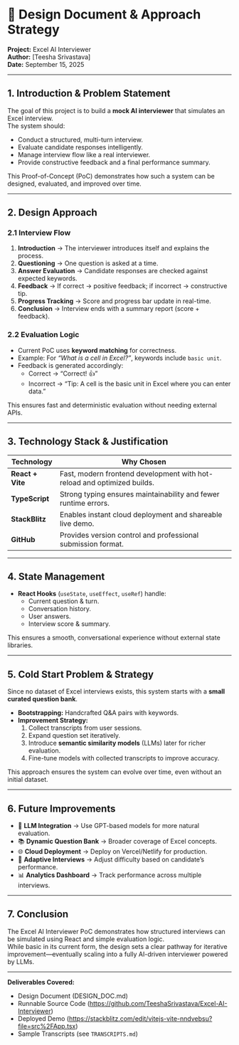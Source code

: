 # 📑 Design Document & Approach Strategy  
**Project:** Excel AI Interviewer  
**Author:** [Teesha Srivastava]  
**Date:** September 15, 2025  

---

## 1. Introduction & Problem Statement
The goal of this project is to build a **mock AI interviewer** that simulates an Excel interview.  
The system should:  
- Conduct a structured, multi-turn interview.  
- Evaluate candidate responses intelligently.  
- Manage interview flow like a real interviewer.  
- Provide constructive feedback and a final performance summary.  

This Proof-of-Concept (PoC) demonstrates how such a system can be designed, evaluated, and improved over time.

---

## 2. Design Approach

### 2.1 Interview Flow
1. **Introduction** → The interviewer introduces itself and explains the process.  
2. **Questioning** → One question is asked at a time.  
3. **Answer Evaluation** → Candidate responses are checked against expected keywords.  
4. **Feedback** → If correct → positive feedback; if incorrect → constructive tip.  
5. **Progress Tracking** → Score and progress bar update in real-time.  
6. **Conclusion** → Interview ends with a summary report (score + feedback).  

### 2.2 Evaluation Logic
- Current PoC uses **keyword matching** for correctness.  
- Example: For *“What is a cell in Excel?”*, keywords include `basic unit`.  
- Feedback is generated accordingly:
  - Correct → “Correct! 👍”  
  - Incorrect → “Tip: A cell is the basic unit in Excel where you can enter data.”  

This ensures fast and deterministic evaluation without needing external APIs.  

---

## 3. Technology Stack & Justification

| Technology     | Why Chosen                                                                 |
|----------------|-----------------------------------------------------------------------------|
| **React + Vite** | Fast, modern frontend development with hot-reload and optimized builds.   |
| **TypeScript** | Strong typing ensures maintainability and fewer runtime errors.             |
| **StackBlitz** | Enables instant cloud deployment and shareable live demo.                   |
| **GitHub**     | Provides version control and professional submission format.                |

---

## 4. State Management
- **React Hooks** (`useState`, `useEffect`, `useRef`) handle:  
  - Current question & turn.  
  - Conversation history.  
  - User answers.  
  - Interview score & summary.  

This ensures a smooth, conversational experience without external state libraries.

---

## 5. Cold Start Problem & Strategy
Since no dataset of Excel interviews exists, this system starts with a **small curated question bank**.  
- **Bootstrapping:** Handcrafted Q&A pairs with keywords.  
- **Improvement Strategy:**  
  1. Collect transcripts from user sessions.  
  2. Expand question set iteratively.  
  3. Introduce **semantic similarity models** (LLMs) later for richer evaluation.  
  4. Fine-tune models with collected transcripts to improve accuracy.  

This approach ensures the system can evolve over time, even without an initial dataset.

---

## 6. Future Improvements
- 🤖 **LLM Integration** → Use GPT-based models for more natural evaluation.  
- 📚 **Dynamic Question Bank** → Broader coverage of Excel concepts.  
- 🌐 **Cloud Deployment** → Deploy on Vercel/Netlify for production.  
- 🎯 **Adaptive Interviews** → Adjust difficulty based on candidate’s performance.  
- 📊 **Analytics Dashboard** → Track performance across multiple interviews.  

---

## 7. Conclusion
The Excel AI Interviewer PoC demonstrates how structured interviews can be simulated using React and simple evaluation logic.  
While basic in its current form, the design sets a clear pathway for iterative improvement—eventually scaling into a fully AI-driven interviewer powered by LLMs.  

---

**Deliverables Covered:**  
- Design Document (DESIGN_DOC.md)  
- Runnable Source Code (https://github.com/TeeshaSrivastava/Excel-AI-Interviewer)  
- Deployed Demo (https://stackblitz.com/edit/vitejs-vite-nndvebsu?file=src%2FApp.tsx)  
- Sample Transcripts (see `TRANSCRIPTS.md`)  
